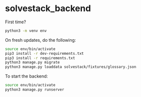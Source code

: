 # solvestack_backend

First time?

```bash
python3 -m venv env
```

On fresh updates, do the following:

```bash
source env/bin/activate
pip3 install -r dev-requirements.txt
pip3 install -r requirements.txt
python3 manage.py migrate
python3 manage.py loaddata solvestack/fixtures/glossary.json
```

To start the backend:
```bash
source env/bin/activate
python3 manage.py runserver
```

